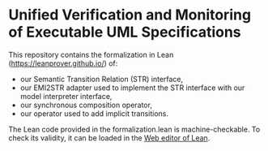 # Unified Verification and Monitoring of Executable UML Specifications

This repository contains the formalization in Lean (https://leanprover.github.io/) of:
- our Semantic Transition Relation (STR) interface,
- our EMI2STR adapter used to implement the STR interface with our model interpreter interface,
- our synchronous composition operator,
- our operator used to add implicit transitions.

The Lean code provided in the formalization.lean is machine-checkable. To check its validity, it can be loaded in the [Web editor of Lean].

[Web editor of Lean]: https://leanprover.github.io/live/latest/#code=%0Anamespace%20emi%0A%0Avariables%20%0A%20%20%20%20%7BC%20:%20Type%7D%20--%20configurations%0A%20%20%20%20%7BA%20:%20Type%7D%20--%20actions%0A%20%20%20%20%7BL%20:%20Type%7D%20--%20atomic%20propositions%0A%0A--%20STR%20structure%0Astructure%20STR%20:=%0A%20%20%20%20(initial%20:%20set%20C)%0A%20%20%20%20(actions%20:%20C%20%E2%86%92%20set%20A)%20%0A%20%20%20%20(execute%20:%20C%20%E2%86%92%20A%20%E2%86%92%20set%20C)%0A%0A--%20Type%20to%20know%20if%20some%20actions%20are%20available%20or%20if%20there%20is%20a%20deadlock%0Auniverse%20u%0Ainductive%20completed%20(%CE%B1%20:%20Type%20u)%0A%09%7C%20deadlock%20%7B%7D%20:%20completed%0A%09%7C%20some%20%20%20%20:%20%CE%B1%20%E2%86%92%20completed%0A%0A--%20Operator%20used%20to%20complete%20a%20STR%20by%20adding%20implicit%20transitions%0Adef%20add_implicit_transitions%0A%20%20%20%20(str%20:%20@STR%20C%20A)%0A%20%20%20%20%5B%E2%88%80%20c,%20decidable%20(str.actions%20c%20=%20%E2%88%85)%5D%0A:%20@STR%20C%20(completed%20A)%20:=%20%0A%7B%20%0A%20%20%20%20initial%20:=%20str.initial,%0A%20%20%20%20actions%20:=%20%CE%BB%20c,%20if%20str.actions%20c%20=%20%E2%88%85%20then%20%0A%20%20%20%20%20%20%20%20%20%20%20%20(singleton%20completed.deadlock)%20%0A%20%20%20%20%20%20%20%20else%20%0A%20%20%20%20%20%20%20%20%20%20%20%20%7B%20oa%20%7C%20%E2%88%80%20a%20%E2%88%88%20str.actions%20c,%20oa%20=%20completed.some%20a%20%7D,%20%0A%20%20%20%20execute%20:=%20%CE%BB%20c%20oa,%20match%20oa%20with%0A%20%20%20%20%20%20%20%20%7C%20completed.deadlock%20%20:=%20singleton%20c%0A%20%20%20%20%20%20%20%20%7C%20completed.some%20a%20:=%20%7B%20oc%20%7C%20%E2%88%80%20t%20%E2%88%88%20str.execute%20c%20a,%20oc%20=%20t%20%7D%0A%20%20%20%20end%0A%7D%0A%0A--%20Synchronous%20composition%20operator%0Adef%20synchronous_composition%20(C%E2%82%81%20C%E2%82%82%20A%E2%82%81%20A%E2%82%82%20L%E2%82%81%20:%20Type)%0A%20%20%20%20(lhs%20:%20@STR%20C%E2%82%81%20A%E2%82%81)%0A%20%20%20%20(eval%E2%82%81%20:%20L%E2%82%81%20%E2%86%92%20C%E2%82%81%20%E2%86%92%20A%E2%82%81%20%E2%86%92%20C%E2%82%81%20%E2%86%92%20bool)%0A%20%20%20%20(rhs%20:%20@STR%20C%E2%82%82%20A%E2%82%82)%0A%20%20%20%20(eval%E2%82%82%20:%20C%E2%82%82%20%E2%86%92%20A%E2%82%82%20%E2%86%92%20L%E2%82%81)%0A:%20@STR%20(C%E2%82%81%20%C3%97%20C%E2%82%82)%20(A%E2%82%81%20%C3%97%20A%E2%82%82)%20:=%0A%7B%0A%20%20%20%20initial%20:=%20%7B%20c%20%7C%20%E2%88%80%20(c%E2%82%81%20%E2%88%88%20lhs.initial)%20(c%E2%82%82%20%E2%88%88%20rhs.initial),%20c%20=%20(c%E2%82%81,%20c%E2%82%82)%20%7D,%0A%20%20%20%20actions%20:=%20%CE%BB%20c,%20%7B%20a%20%7C%20%0A%20%20%20%20%20%20%20%20match%20c%20with%0A%20%20%20%20%20%20%20%20%7C%20(c%E2%82%81,%20c%E2%82%82)%20:=%20%E2%88%80%20(a%E2%82%81%20%E2%88%88%20lhs.actions%20c%E2%82%81)%20(a%E2%82%82%20%E2%88%88%20rhs.actions%20c%E2%82%82)%0A%20%20%20%20%20%20%20%20%20%20%20%20(t%E2%82%81%20%E2%88%88%20lhs.execute%20c%E2%82%81%20a%E2%82%81)%20(t%E2%82%82%20%E2%88%88%20rhs.execute%20c%E2%82%82%20a%E2%82%82),%0A%20%20%20%20%20%20%20%20%20%20%20%20match%20t%E2%82%81,%20t%E2%82%82%20:%20%E2%88%80%20t%E2%82%81%20t%E2%82%82,%20Prop%20with%20%0A%20%20%20%20%20%20%20%20%20%20%20%20%7C%20t%E2%82%81,%20t%E2%82%82%20:=%20%20eval%E2%82%81%20(eval%E2%82%82%20c%E2%82%82%20a%E2%82%82)%20c%E2%82%81%20a%E2%82%81%20t%E2%82%81%20=%20tt%20%E2%86%92%20a%20=%20(a%E2%82%81,%20a%E2%82%82)%0A%20%20%20%20%20%20%20%20%20%20%20%20end%0A%20%20%20%20%20%20%20%20end%20%20%20%20%0A%20%20%20%20%7D,%0A%20%20%20%20execute%20:=%20%CE%BB%20c%20a,%20%7B%20t%20%7C%20%0A%20%20%20%20%20%20%20%20match%20c,%20a%20with%20%0A%20%20%20%20%20%20%20%20%7C%20(c%E2%82%81,%20c%E2%82%82),%20(a%E2%82%81,%20a%E2%82%82)%20:=%20%20%E2%88%80%20(t%E2%82%81%20%E2%88%88%20lhs.execute%20c%E2%82%81%20a%E2%82%81)%20%0A%20%20%20%20%20%20%20%20%09(t%E2%82%82%20%E2%88%88%20rhs.execute%20c%E2%82%82%20a%E2%82%82),%20t%20=%20(t%E2%82%81,%20t%E2%82%82)%0A%20%20%20%20%20%20%20%20end%0A%20%20%20%20%7D%20%20%0A%7D%0A%0Aend%20emi%0A%0A

